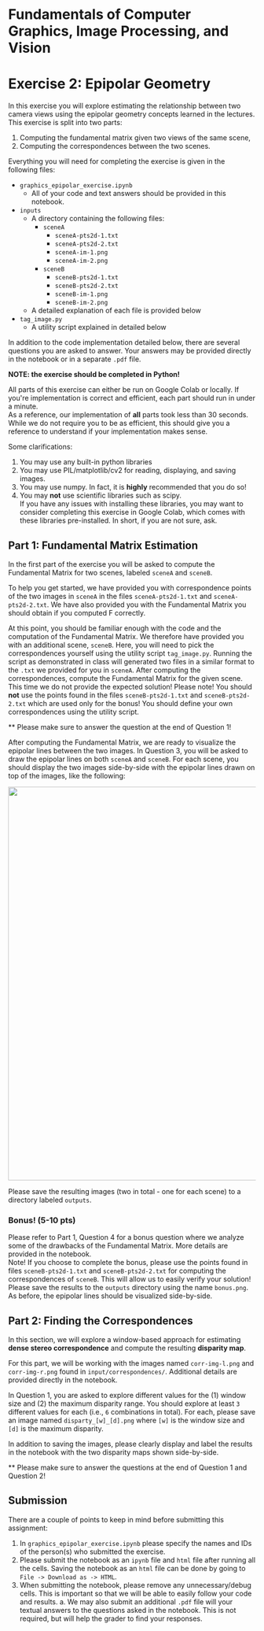 # Fundamentals of Computer Graphics, Image Processing, and Vision 
# Exercise 2: Epipolar Geometry

In this exercise you will explore estimating the relationship between two camera views using the epipolar geometry concepts learned in the lectures. 
This exercise is split into two parts: 
1. Computing the fundamental matrix given two views of the same scene,
2. Computing the correspondences between the two scenes. 

Everything you will need for completing the exercise is given in the following files: 
- `graphics_epipolar_exercise.ipynb`
	- All of your code and text answers should be provided in this notebook. 
- `inputs`
	- A directory containing the following files: 
		- `sceneA`
			- `sceneA-pts2d-1.txt`
			- `sceneA-pts2d-2.txt`
			- `sceneA-im-1.png`
			- `sceneA-im-2.png`
		- `sceneB`
            - `sceneB-pts2d-1.txt`
			- `sceneB-pts2d-2.txt`
			- `sceneB-im-1.png`
			- `sceneB-im-2.png`
	- A detailed explanation of each file is provided below
- `tag_image.py`
	- A utility script explained in detailed below

In addition to the code implementation detailed below, there are several questions you are asked to answer. Your answers 
may be provided directly in the notebook or in a separate `.pdf` file.

**NOTE: the exercise should be completed in Python!**

All parts of this exercise can either be run on Google Colab or locally. If you're implementation is correct and 
efficient, each part should run in under a minute.  
As a reference, our implementation of **all** parts took less than 30 seconds. While we do not require you to be as efficient, 
this should give you a reference to understand if your implementation makes sense.

Some clarifications: 
1. You may use any built-in python libraries
2. You may use PIL/matplotlib/cv2 for reading, displaying, and saving images.
3. You may use numpy. In fact, it is **highly** recommended that you do so!
4. You may **not** use scientific libraries such as scipy.  
If you have any issues with installing these libraries, you may want to consider completing this exercise in Google Colab, which
comes with these libraries pre-installed.
In short, if you are not sure, ask.


## Part 1: Fundamental Matrix Estimation

In the first part of the exercise you will be asked to compute the Fundamental Matrix for two scenes, labeled `sceneA` and `sceneB`.   

To help you get started, we have provided you with correspondence points of the two images in `sceneA` in the files `sceneA-pts2d-1.txt` and `sceneA-pts2d-2.txt`. 
We have also provided you with the Fundamental Matrix you should obtain if you computed F correctly.  

At this point, you should be familiar enough with the code and the computation of the Fundamental Matrix. 
We therefore have provided you with an additional scene, `sceneB`. Here, you will need to pick the correspondences yourself using the utility 
script `tag_image.py`.
Running the script as demonstrated in class will generated two files in a similar format to 
the `.txt` we provided for you in `sceneA`. After computing the correspondences, compute the Fundamental Matrix for the given scene.
This time we do not provide the expected solution! 
Please note! You should **not** use the points found in the files `sceneB-pts2d-1.txt` and `sceneB-pts2d-2.txt` which are used 
only for the bonus! You should define your own correspondences using the utility script.

** Please make sure to answer the question at the end of Question 1!

After computing the Fundamental Matrix, we are ready to visualize the epipolar lines between the two images. 
In Question 3, you will be asked to draw the epipolar lines on both `sceneA` and `sceneB`. For each scene, you should 
display the two images side-by-side with the epipolar lines drawn on top of the images, like the following:

<p align="center">
<img src="docs/epipolar_lines_vizualization.jpg" width="800px"/>
</p>

Please save the resulting images (two in total - one for each scene) to a directory labeled `outputs`.


### Bonus! (5-10 pts)
Please refer to Part 1, Question 4 for a bonus question where we analyze some of the drawbacks of the Fundamental Matrix. 
More details are provided in the notebook.   
Note! If you choose to complete the bonus, please use the points found in files `sceneB-pts2d-1.txt` and `sceneB-pts2d-2.txt` for 
computing the correspondences of `sceneB`. This will allow us to easily verify your solution!   
Please save the results to the `outputs` directory using the name `bonus.png`. As before, the epipolar lines should be visualized 
side-by-side.


## Part 2: Finding the Correspondences
In this section, we will explore a window-based approach for estimating **dense stereo correspondence** and compute the 
resulting **disparity map**. 

For this part, we will be working with the images named `corr-img-l.png` and `corr-img-r.png` found in `input/correspondences/`. 
Additional details are provided directly in the notebook.

In Question 1, you are asked to explore different values for the (1) window size and (2) the maximum disparity range. 
You should explore at least `3` different values for each (i.e., `6` combinations in total). For each, please save an 
image named `disparty_[w]_[d].png` where `[w]` is the window size and `[d]` is the maximum disparity.  

In addition to saving the images, please clearly display and label the results in the notebook with the two disparity maps shown 
side-by-side.

** Please make sure to answer the questions at the end of Question 1 and Question 2!


## Submission
There are a couple of points to keep in mind before submitting this assignment: 
1. In `graphics_epipolar_exercise.ipynb` please specify the names and IDs of the person(s) who submitted the exercise. 
2. Please submit the notebook as an `ipynb` file and `html` file after running all the cells. Saving the notebook as an `html` file 
can be done by going to `File -> Download as -> HTML`. 
3. When submitting the notebook, please remove any unnecessary/debug cells. This is important so that we will be able to easily follow your code and results.
	a. We may also submit an additional `.pdf` file will your textual answers to the questions asked in the notebook. This is not required, but will help the grader to find your responses.

